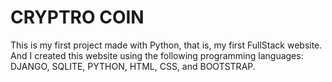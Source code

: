 # CRYPTRO COIN
This is my first project made with Python, that is, my first FullStack website. And I created this website using the following programming languages: DJANGO, SQLITE, PYTHON, HTML, CSS, and BOOTSTRAP.
